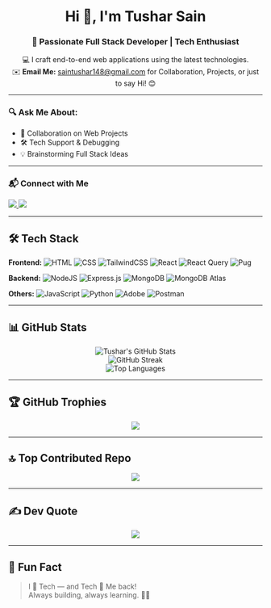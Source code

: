 <h1 align="center">Hi 👋, I'm Tushar Sain</h1>
<h3 align="center">🚀 Passionate Full Stack Developer | Tech Enthusiast</h3>

<p align="center">
  💻 I craft end-to-end web applications using the latest technologies. <br/>
  ✉️ <strong>Email Me:</strong> <a href="mailto:saintushar148@gmail.com">saintushar148@gmail.com</a> for Collaboration, Projects, or just to say Hi! 😊<br/>
</p>

---

### 🔍 Ask Me About:
- 🔗 Collaboration on Web Projects
- 🛠 Tech Support & Debugging
- 💡 Brainstorming Full Stack Ideas

---

### 📬 Connect with Me

<p align="left">
  <a href="https://linkedin.com/in/tushar-sain14" target="_blank">
    <img src="https://img.shields.io/badge/LinkedIn-%230077B5.svg?style=for-the-badge&logo=linkedin&logoColor=white"/>
  </a>
  <a href="mailto:saintushar148@gmail.com">
    <img src="https://img.shields.io/badge/Email-D14836?style=for-the-badge&logo=gmail&logoColor=white"/>
  </a>
</p>

---

## 🛠️ Tech Stack

**Frontend:**
![HTML](https://img.shields.io/badge/html-%23E34F26.svg?style=for-the-badge&logo=html5&logoColor=white)
![CSS](https://img.shields.io/badge/css-%231572B6.svg?style=for-the-badge&logo=css3&logoColor=white)
![TailwindCSS](https://img.shields.io/badge/tailwind-%2338B2AC.svg?style=for-the-badge&logo=tailwind-css&logoColor=white)
![React](https://img.shields.io/badge/react-%2320232a.svg?style=for-the-badge&logo=react&logoColor=%2361DAFB)
![React Query](https://img.shields.io/badge/React%20Query-FF4154?style=for-the-badge&logo=react-query&logoColor=white)
![Pug](https://img.shields.io/badge/pug-%233A3A3A.svg?style=for-the-badge&logo=pug&logoColor=white)

**Backend:**
![NodeJS](https://img.shields.io/badge/node.js-%23339933.svg?style=for-the-badge&logo=nodedotjs&logoColor=white)
![Express.js](https://img.shields.io/badge/express.js-%23404d59.svg?style=for-the-badge&logo=express&logoColor=%2361DAFB)
![MongoDB](https://img.shields.io/badge/mongodb-%234ea94b.svg?style=for-the-badge&logo=mongodb&logoColor=white)
![MongoDB Atlas](https://img.shields.io/badge/MongoDB%20Atlas-00ED64.svg?style=for-the-badge&logo=mongodb&logoColor=white)

**Others:**
![JavaScript](https://img.shields.io/badge/javascript-%23323330.svg?style=for-the-badge&logo=javascript&logoColor=%23F7DF1E)
![Python](https://img.shields.io/badge/python-3670A0?style=for-the-badge&logo=python&logoColor=ffdd54)
![Adobe](https://img.shields.io/badge/adobe-%23FF0000.svg?style=for-the-badge&logo=adobe&logoColor=white)
![Postman](https://img.shields.io/badge/Postman-FF6C37?style=for-the-badge&logo=postman&logoColor=white)

---

## 📊 GitHub Stats

<p align="center">
  <img src="https://github-readme-stats.vercel.app/api?username=tushar764&theme=dark&hide_border=false&include_all_commits=true&count_private=true" alt="Tushar's GitHub Stats" />
  <br/>
  <img src="https://nirzak-streak-stats.vercel.app/?user=tushar764&theme=dark&hide_border=false" alt="GitHub Streak"/>
  <br/>
  <img src="https://github-readme-stats.vercel.app/api/top-langs/?username=tushar764&layout=compact&theme=dark&hide_border=false" alt="Top Languages"/>
</p>

---

## 🏆 GitHub Trophies

<p align="center">
  <img src="https://github-profile-trophy.vercel.app/?username=tushar764&theme=radical&no-frame=false&no-bg=true&margin-w=4" />
</p>

---

## 🔝 Top Contributed Repo

<p align="center">
  <img src="https://github-contributor-stats.vercel.app/api?username=tushar764&limit=5&theme=dark&combine_all_yearly_contributions=true" />
</p>

---

## ✍️ Dev Quote

<p align="center">
  <img src="https://quotes-github-readme.vercel.app/api?type=horizontal&theme=radical" />
</p>

---

## 🌟 Fun Fact

> I 💖 Tech — and Tech 💖 Me back!  
> Always building, always learning. 🔧🚀
